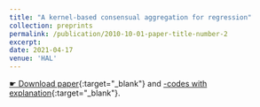 ```yaml
---
title: "A kernel-based consensual aggregation for regression"
collection: preprints
permalink: /publication/2010-10-01-paper-title-number-2
excerpt: 
date: 2021-04-17
venue: 'HAL'
---
```


[&#9755; Download paper](https://hal.archives-ouvertes.fr/hal-02884333v5){:target="_blank"} and [<i class="fab fa-r-project"></i>-codes with explanation](/files/CodesPhD/KernelAggReg.html){:target="_blank"}.
